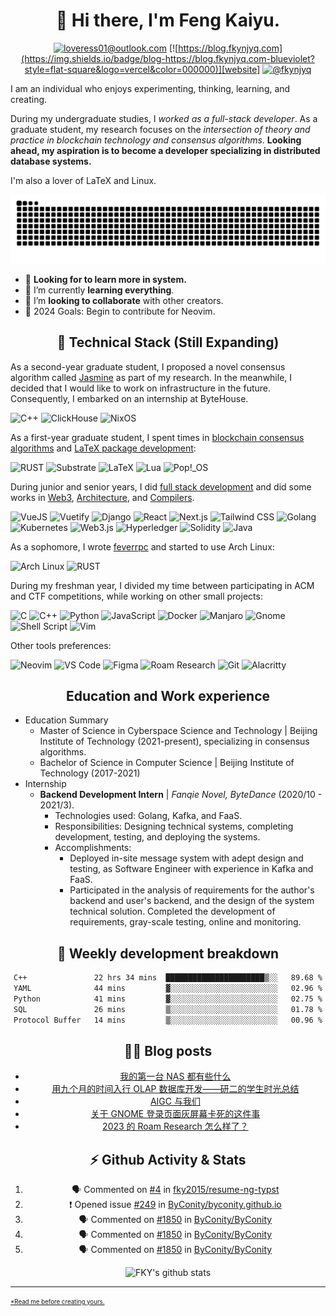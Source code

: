<div align="center">

# 👋 Hi there, I'm Feng Kaiyu.

[![loveress01@outlook.com](https://img.shields.io/badge/email-loveress01@outlook.com-blueviolet?style=flat-square&logo=microsoft-outlook&color=0078d4)][email]
[![https://blog.fkynjyq.com](https://img.shields.io/badge/blog-https://blog.fkynjyq.com-blueviolet?style=flat-square&logo=vercel&color=000000)][website]
[![@fkynjyq](https://img.shields.io/badge/twitter-@fkynjyq-blueviolet?style=flat-square&logo=twitter&color=1DA1F2)][twitter]

</div>

I am an individual who enjoys experimenting, thinking, learning, and creating.

During my undergraduate studies, I _worked as a full-stack developer_.
As a graduate student, my research focuses on the
_intersection of theory and practice in blockchain technology and consensus algorithms_.
**Looking ahead, my aspiration is to become a developer specializing in distributed database systems.**

I'm also a lover of LaTeX and Linux.

<picture>
  <source media="(prefers-color-scheme: dark)" srcset="https://github.com/fky2015/fky2015/raw/output/github-snake-dark.svg">
  <source media="(prefers-color-scheme: light)" srcset="https://github.com/fky2015/fky2015/raw/output/github-snake.svg">
  <img alt="snk" src="https://github.com/fky2015/fky2015/raw/output/github-snake.svg">
</picture>

- :telescope: **Looking for to learn more in system.**
- :seedling: I’m currently **learning everything**.
- :handshake: I’m **looking to collaborate** with other creators.
- :goal_net: 2024 Goals: Begin to contribute for Neovim.

<div align="center">

## 🔧 Technical Stack (Still Expanding)

</div>

As a second-year graduate student, I proposed a novel consensus algorithm called [Jasmine](https://github.com/fky2015/Jasmine) as part of my research. In the meanwhile, I decided that I would like to work on infrastructure in the future. Consequently, I embarked on an internship at ByteHouse.

![C++](https://img.shields.io/badge/C++-%2300599C.svg?&style=flat-square&logo=C%2B%2B&logoColor=white)
![ClickHouse](https://img.shields.io/badge/ClickHouse-%23FFCC01.svg?&style=flat-square&logo=ClickHouse&logoColor=white)
![NixOS](https://img.shields.io/badge/NixOS-%235277C3.svg?&style=flat-square&logo=NixOS&logoColor=white)

As a first-year graduate student, I spent times in [blockchain consensus algorithms](https://github.com/fky2015/substrate-MCA) and [LaTeX package development](https://github.com/BITNP/BIThesis):

![RUST](https://img.shields.io/badge/Rust-%23000000.svg?&style=flat-square&logo=rust&logoColor=white)
![Substrate](https://img.shields.io/badge/Substrate-%23282828.svg?&style=flat-square&logo=parity-substrate&logoColor=white)
![LaTeX](https://img.shields.io/badge/LaTeX-%23008080.svg?&style=flat-square&logo=latex&logoColor=white)
![Lua](https://img.shields.io/badge/Lua-%232C2D72.svg?&style=flat-square&logo=Lua&logoColor=white)
![Pop!_OS](https://img.shields.io/badge/Pop%21_OS-%2348B9C7.svg?&style=flat-square&logo=Pop%21_OS&logoColor=white)

During junior and senior years, I did [full stack development](https://github.com/BITNP/clinic_django) and did some works in [Web3](https://github.com/PrivacyWallet), [Architecture](https://github.com/cpu-build-training/CH4-1-mips32), and [Compilers](https://github.com/BIT-SYS/cloud-ladder).

![VueJS](https://img.shields.io/badge/Vue.js%20-%2335495e.svg?&style=flat-square&logo=vue.js&logoColor=%234FC08D)
![Vuetify](https://img.shields.io/badge/Vuetify-%231867c0.svg?&style=flat-square&logo=vuetify&logoColor=white)
![Django](https://img.shields.io/badge/Django%20-%23092E20.svg?&style=flat-square&logo=django&logoColor=white)
![React](https://img.shields.io/badge/React%20-%2320232a.svg?&style=flat-square&logo=react&logoColor=%2361DAFB)
![Next.js](https://img.shields.io/badge/Next.js-%23000000.svg?&style=flat-square&logo=next.js&logoColor=white)
![Tailwind CSS](https://img.shields.io/badge/Tailwind%20CSS-%2306B6D4.svg?&style=flat-square&logo=tailwind-css&logoColor=white)
![Golang](https://img.shields.io/badge/Golang-%2300ADD8.svg?&style=flat-square&logo=go&logoColor=white)
![Kubernetes](https://img.shields.io/badge/Kubernetes-%232496ED.svg?&style=flat-square&logo=kubernetes&logoColor=white)
![Web3.js](https://img.shields.io/badge/Web3.js-%23F16822.svg?&style=flat-square&logo=web3.js&logoColor=white)
![Hyperledger](https://img.shields.io/badge/Hyperledger-%23F16822.svg?&style=flat-square&logo=hyperledger&logoColor=white)
![Solidity](https://img.shields.io/badge/Solidity-%23363636.svg?&style=flat-square&logo=solidity&logoColor=white)
![Java](https://img.shields.io/badge/Java-%23FF7800.svg?&style=flat-square&logoColor=black)

As a sophomore, I wrote [feverrpc](https://github.com/fky2015/feverrpc-ng) and started to use Arch Linux:

![Arch Linux](https://img.shields.io/badge/Arch%20Linux-%231793D1.svg?&style=flat-square&logo=arch-linux&logoColor=white)
![RUST](https://img.shields.io/badge/Rust-%23000000.svg?&style=flat-square&logo=rust&logoColor=white)

During my freshman year, I divided my time between participating in ACM and CTF competitions, while working on other small projects:

![C](https://img.shields.io/badge/C-%23A8B9CC.svg?&style=flat-square&logo=C&logoColor=black)
![C++](https://img.shields.io/badge/C++-%2300599C.svg?&style=flat-square&logo=C%2B%2B&logoColor=white)
![Python](https://img.shields.io/badge/Python-%233776AB.svg?&style=flat-square&logo=Python&logoColor=white)
![JavaScript](https://img.shields.io/badge/JavaScript-%23F7DF1E.svg?&style=flat-square&logo=JavaScript&logoColor=black)
![Docker](https://img.shields.io/badge/Docker-%232496ED.svg?&style=flat-square&logo=docker&logoColor=white)
![Manjaro](https://img.shields.io/badge/Manjaro-%2335BF5C.svg?&style=flat-square&logo=Manjaro&logoColor=white)
![Gnome](https://img.shields.io/badge/Gnome-%234A86CF.svg?&style=flat-square&logo=gnome&logoColor=white)
![Shell Script](https://img.shields.io/badge/Shell_Script%20-%23121011.svg?&style=flat-square&logo=gnu-bash&logoColor=white)
![Vim](https://img.shields.io/badge/Vim-%23019733.svg?&style=flat-square&logo=vim&logoColor=white)

Other tools preferences:

![Neovim](https://img.shields.io/badge/Neovim-%2357A143.svg?&style=flat-square&logo=neovim&logoColor=white)
![VS Code](https://img.shields.io/badge/Visual%20Studio%20Code-%23007ACC.svg?&style=flat-square&logo=visual-studio-code&logoColor=white)
![Figma](https://img.shields.io/badge/Figma-%23F24E1E.svg?&style=flat-square&logo=figma&logoColor=white)
![Roam Research](https://img.shields.io/badge/Roam%20Research-%23343A40.svg?&style=flat-square&logo=roam-research&logoColor=white)
![Git](https://img.shields.io/badge/Git-%23f05032.svg?&style=flat-square&logo=git&logoColor=white)
![Alacritty](https://img.shields.io/badge/Alacritty-%23F46D01.svg?&style=flat-square&logo=alacritty&logoColor=white)


<div align="center">

## Education and Work experience

</div>

- Education Summary
  - Master of Science in Cyberspace Science and Technology | Beijing Institute of Technology (2021-present), specializing in consensus algorithms.
  - Bachelor of Science in Computer Science | Beijing Institute of Technology (2017-2021)
- Internship
  - **Backend Development Intern** | _Fanqie Novel, ByteDance_ (2020/10 - 2021/3).
    - Technologies used: Golang, Kafka, and FaaS.
    - Responsibilities: Designing technical systems, completing development, testing, and deploying the systems.
    - Accomplishments:
      - Deployed in-site message system with adept design and testing, as Software Engineer with experience in Kafka and FaaS.
      - Participated in the analysis of requirements for the author's backend and user's backend, and the design of the system technical solution. Completed the development of requirements, gray-scale testing, online and monitoring.
<!-- Accomplishments -->

<div align="center">

## 🧠 Weekly development breakdown

<!--START_SECTION:waka-->

```txt
C++               22 hrs 34 mins  ██████████████████████▒░░   89.68 %
YAML              44 mins         ▓░░░░░░░░░░░░░░░░░░░░░░░░   02.96 %
Python            41 mins         ▓░░░░░░░░░░░░░░░░░░░░░░░░   02.75 %
SQL               26 mins         ▒░░░░░░░░░░░░░░░░░░░░░░░░   01.78 %
Protocol Buffer   14 mins         ▒░░░░░░░░░░░░░░░░░░░░░░░░   00.96 %
```

<!--END_SECTION:waka-->

## ✍🏻 Blog posts

<!-- BLOG-POST-LIST:START -->
- [我的第一台 NAS 都有些什么](https://blog.fkynjyq.com/what-are-on-my-first-nas)
- [用九个月的时间入行 OLAP 数据库开发——研二的学生时光总结](https://blog.fkynjyq.com/the-start-of-my-olap-journey)
- [AIGC 与我们](https://blog.fkynjyq.com/AIGC-to-us)
- [关于 GNOME 登录页面灰屏幕卡死的这件事](https://blog.fkynjyq.com/stuck-at-frozen-gnome-session-when-logging-in)
- [2023 的 Roam Research 怎么样了？](https://blog.fkynjyq.com/how-s-roam-research-doing-in-2023)
<!-- BLOG-POST-LIST:END -->

## ⚡ Github Activity & Stats

<!--START_SECTION:activity-->
1. 🗣 Commented on [#4](https://github.com/fky2015/resume-ng-typst/issues/4#issuecomment-2345991793) in [fky2015/resume-ng-typst](https://github.com/fky2015/resume-ng-typst)
2. ❗ Opened issue [#249](https://github.com/ByConity/byconity.github.io/issues/249) in [ByConity/byconity.github.io](https://github.com/ByConity/byconity.github.io)
3. 🗣 Commented on [#1850](https://github.com/ByConity/ByConity/issues/1850#issuecomment-2337236753) in [ByConity/ByConity](https://github.com/ByConity/ByConity)
4. 🗣 Commented on [#1850](https://github.com/ByConity/ByConity/issues/1850#issuecomment-2333353206) in [ByConity/ByConity](https://github.com/ByConity/ByConity)
5. 🗣 Commented on [#1850](https://github.com/ByConity/ByConity/issues/1850#issuecomment-2331212233) in [ByConity/ByConity](https://github.com/ByConity/ByConity)
<!--END_SECTION:activity-->

![FKY's github stats](https://github-readme-stats-phi-lemon.vercel.app/api?username=fky2015&count_private=true&show_icons=true&title_color=fff&text_color=fff&icon_color=aaa&bg_color=401030,e96443,904e95&hide_rank=true)

</div>

[website]: https://blog.fkynjyq.com
[twitter]: https://twitter.com/fkynjyq
[email]: mailto:loveress01@outlook.com

---

<sub><sup>
[*Read me before creating yours.](https://github.com/fky2015/fky2015/wiki/Read-me-before-creating-yours-profile.)
</sup></sub>

